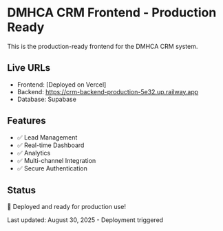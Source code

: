 # DMHCA CRM Frontend - Production Ready

This is the production-ready frontend for the DMHCA CRM system.

## Live URLs
- Frontend: [Deployed on Vercel]
- Backend: https://crm-backend-production-5e32.up.railway.app
- Database: Supabase

## Features
- ✅ Lead Management
- ✅ Real-time Dashboard
- ✅ Analytics
- ✅ Multi-channel Integration
- ✅ Secure Authentication

## Status
🚀 Deployed and ready for production use!

Last updated: August 30, 2025 - Deployment triggered
